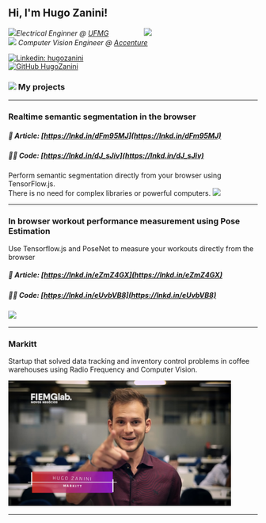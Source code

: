 
<h2> Hi, I'm Hugo Zanini! </h2>
<img align='right' src="https://thumbs.gfycat.com/EvilNextDevilfish-small.gif" width="230">

<p><em>

<img src="https://media.giphy.com/media/iDsyZBoaRBdtvY4I8F/giphy.gif" width="30">Electrical Enginner @ <a href="http://www.unb.br">UFMG</a></br><img src="https://media.giphy.com/media/WUlplcMpOCEmTGBtBW/giphy.gif" width="30">  Computer Vision Engineer @ <a href="https://www.accenture.com/">Accenture</a>
</em></p>


[![Linkedin: hugozanini](https://img.shields.io/badge/-hugozanini-blue?style=flat-square&logo=Linkedin&logoColor=white&link=https://www.linkedin.com/in/thaianebraga/)](https://www.linkedin.com/in/hugozanini/)
<br>
[![GitHub HugoZanini](https://img.shields.io/github/followers/hugozanini?label=follow&style=social)](https://github.com/hugozanini)


### <img src="https://media.giphy.com/media/iDaCeaKrHhUI1I8e2b/giphy.gif" width="25"> My projects
---
### Realtime semantic segmentation in the browser
##### 📰 Article: [https://lnkd.in/dFm95MJ](https://lnkd.in/dFm95MJ)  
##### 👨‍💻 Code: [https://lnkd.in/dJ_sJiv](https://lnkd.in/dJ_sJiv)

Perform semantic segmentation directly from your browser using TensorFlow.js. <br> There is no need for complex libraries or powerful computers.
<img src="https://raw.githubusercontent.com/hugozanini/realtime-semantic-segmentation/master/git_media/objects_demo.gif" width="500">

---

### In browser workout performance measurement using Pose Estimation
Use Tensorflow.js and PoseNet to measure your workouts directly from the browser


##### 📰 Article: [https://lnkd.in/eZmZ4GX](https://lnkd.in/eZmZ4GX)  
##### 👨‍💻 Code: [https://lnkd.in/eUvbVB8](https://lnkd.in/eUvbVB8)

<img src = "https://github.com/hugozanini/Activities-Pose-Estimation/blob/master/images/demo-gif.gif?raw=true" width="500">

---
### Markitt 
Startup that solved data tracking and inventory control problems in coffee warehouses using Radio Frequency and Computer Vision.



[<img src="https://raw.githubusercontent.com/hugozanini/Jekyll-site-demo/master/img/about/vlcsnap-2020-07-14-17h19m24s046.png" width="450">](https://www.youtube.com/watch?v=S5JIlOTmKmo)

---


